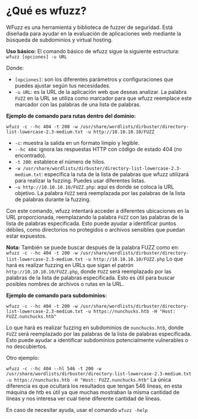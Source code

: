 
<h1>¿Qué es wfuzz?</h1>
WFuzz es una herramienta y biblioteca de fuzzer de seguridad. Está diseñada para ayudar en la evaluación de aplicaciones web mediante la búsqueda de subdominios y virtual hosting.

**Uso básico:**
El comando básico de wfuzz sigue la siguiente estructura:
`wfuzz [opciones] -u URL`

Donde:
- `[opciones]`: son los diferentes parámetros y configuraciones que puedes ajustar según tus necesidades.
- `-u URL`: es la URL de la aplicación web que deseas analizar. La palabra `FUZZ` en la URL se utiliza como marcador para que wfuzz reemplace este marcador con las palabras de una lista de palabras.

**Ejemplo de comando para rutas dentro del dominio:**

`wfuzz -c --hc 404 -t 200 -w /usr/share/wordlists/dirbuster/directory-list-lowercase-2.3-medium.txt -u http://10.10.10.10/FUZZ`

- `-c`: muestra la salida en un formato limpio y legible.
- `--hc 404`: ignora las respuestas HTTP con código de estado 404 (no encontrado).
- `-t 200`: establece el número de hilos.
- `-w /usr/share/wordlists/dirbuster/directory-list-lowercase-2.3-medium.txt`: especifica la ruta de la lista de palabras que wfuzz utilizará para realizar la fuzzing. Puedes usar diferentes listas.
- `-u http://10.10.10.10/FUZZ.php`: aquí es donde se coloca la URL objetivo. La palabra `FUZZ` será reemplazada por las palabras de la lista de palabras durante la fuzzing.

Con este comando, wfuzz intentará acceder a diferentes ubicaciones en la URL proporcionada, reemplazando la palabra `FUZZ` con las palabras de la lista de palabras especificada. Esto puede ayudar a identificar puntos débiles, como directorios no protegidos o archivos sensibles que puedan estar expuestos.


**Nota:**
También se puede buscar después de la palabra FUZZ como en: 
`wfuzz -c --hc 404 -t 200 -w /usr/share/wordlists/dirbuster/directory-list-lowercase-2.3-medium.txt -u http://10.10.10.10/FUZZ.php`
Lo que hará es realizar fuzzing en URLs que sigan el patrón `http://10.10.10.10/FUZZ.php`, donde `FUZZ` será reemplazado por las palabras de la lista de palabras especificada. Esto es útil para buscar posibles nombres de archivos o rutas en la URL.

**Ejemplo de comando para subdominios:** 

`wfuzz -c --hc 404 -t 200 -w /usr/share/wordlists/dirbuster/directory-list-lowercase-2.3-medium.txt -u https://nunchucks.htb -H "Host: FUZZ.nunchucks.htb"` 

Lo que hará es realizar fuzzing en subdominios de `nunchucks.htb`, donde `FUZZ` será reemplazado por las palabras de la lista de palabras especificada. Esto puede ayudar a identificar subdominios potencialmente vulnerables o no descubiertos.

Otro ejemplo:

`wfuzz -c --hc 404 --hl 546 -t 200 -w /usr/share/wordlists/dirbuster/directory-list-lowercase-2.3-medium.txt -u https://nunchucks.htb -H "Host: FUZZ.nunchucks.htb"` 
La única diferencia es que ocultará los resultados que tengan 546 líneas, en esta máquina de htb es útil ya que muchas mostraban la misma cantidad de líneas y nos interesa ver cual tiene diferente cantidad de líneas.

En caso de necesitar ayuda, usar el comando `wfuzz -help`
